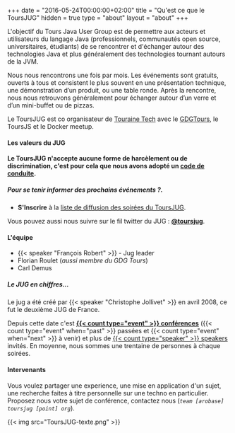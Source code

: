 +++
    date = "2016-05-24T00:00:00+02:00" 
    title = "Qu'est ce que le ToursJUG" 
    hidden = true 
    type = "about" 
    layout = "about" 
+++


L'objectif du Tours Java User Group est de permettre aux acteurs et utilisateurs du langage Java (professionnels, communautés open source, universitaires, étudiants) de se rencontrer et d'échanger autour des technologies Java et plus généralement des technologies tournant autours de la JVM.

<!--more-->

Nous nous rencontrons une fois par mois.
Les événements sont gratuits, ouverts à tous et consistent le plus souvent en une présentation technique, une démonstration d’un produit, ou une table ronde.
Après la rencontre, nous nous retrouvons généralement pour échanger autour d’un verre et d’un mini-buffet ou de pizzas.

Le ToursJUG est co organisateur de [Touraine Tech](https://touraine.tech/) avec le [GDGTours](https://twitter.com/gdgtours), le ToursJS et le Docker meetup.

#### Les valeurs du JUG

**Le ToursJUG n'accepte aucune forme de harcèlement ou de discrimination, c'est pour cela que nous avons adopté un [code de conduite](/coc).**

##### Pour se tenir informer des prochains événements ?.

* **S'Inscrire** à la [liste de diffusion des soirées du ToursJUG](https://98434987.sibforms.com/serve/MUIEAFz4jYNgq2PTQgIral9SVODEI4IqkPWShr_MM-4dkA-dbdpg5IoBTcspy1JiO83vXpAA9l2sN6vTlCAD_ca9Jq2b2Avez0ksC29svfFropwulIJOLkGqvn_kgq9tVIsxI_Lko-be_T_crXgXx5ri-6HYWTaDs9PdkCjjDqkhFvJWSpCixL2sQt1RCHm9hYO02HHxs_2vONMn).


Vous pouvez aussi nous suivre sur le fil twitter du JUG : **[@toursjug](https://twitter.com/toursjug)**.

#### L'équipe

* {{< speaker "François Robert" >}} - Jug leader
* Florian Roulet (*aussi membre du GDG Tours*)
* Carl Demus


##### Le JUG en chiffres...

Le jug a été créé par {{< speaker "Christophe Jollivet" >}} en avril 2008, ce fut le deuxième JUG de France.

Depuis cette date c'est **[{{< count type="event" >}} conférences](/event)** ({{< count type="event" when="past" >}} passées et {{< count type="event" when="next" >}} à venir) et plus de [{{< count type="speaker" >}} speakers](/speaker) invités.
En moyenne, nous sommes une trentaine de personnes à chaque soirées.

#### Intervenants

Vous voulez partager une experience, une mise en application d'un sujet, une recherche faites à titre personnelle sur une techno en particulier.
Proposez nous votre sujet de conférence, contactez nous (*`team [arobase] toursjug [point] org`*).

{{< img src="ToursJUG-texte.png" >}}
